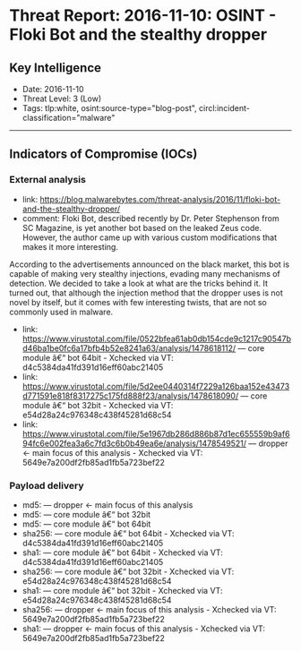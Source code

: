 # Threat Report: 2016-11-10: OSINT - Floki Bot and the stealthy dropper


## Key Intelligence
* Date: 2016-11-10
* Threat Level: 3 (Low)
* Tags: tlp:white, osint:source-type="blog-post", circl:incident-classification="malware"

---

## Indicators of Compromise (IOCs)
### External analysis
* link: https://blog.malwarebytes.com/threat-analysis/2016/11/floki-bot-and-the-stealthy-dropper/
* comment: Floki Bot, described recently by Dr. Peter Stephenson from SC Magazine, is yet another bot based on the leaked Zeus code. However, the author came up with various custom modifications that makes it more interesting.

According to the advertisements announced on the black market, this bot is capable of making very stealthy injections, evading many mechanisms of detection. We decided to take a look at what are the tricks behind it. It turned out, that although the injection method that the dropper uses is not novel by itself, but it comes with few interesting twists, that are not so commonly used in malware.
* link: https://www.virustotal.com/file/0522bfea61ab0db154cde9c1217c90547bd46ba1be0fc6a17bfb4b52e8241a63/analysis/1478618112/ — core module â€“  bot 64bit - Xchecked via VT: d4c5384da41fd391d16eff60abc21405
* link: https://www.virustotal.com/file/5d2ee0440314f7229a126baa152e43473d771591e818f8317275c175fd888f23/analysis/1478618090/ — core module â€“  bot 32bit - Xchecked via VT: e54d28a24c976348c438f45281d68c54
* link: https://www.virustotal.com/file/5e1967db286d886b87d1ec655559b9af694fc6e002fea3a6c7fd3c6b0b49ea6e/analysis/1478549521/ — dropper <- main focus of this analysis - Xchecked via VT: 5649e7a200df2fb85ad1fb5a723bef22

### Payload delivery
* md5: <md5> — dropper <- main focus of this analysis
* md5: <md5> — core module â€“  bot 32bit
* md5: <md5> — core module â€“  bot 64bit
* sha256: <sha256> — core module â€“  bot 64bit - Xchecked via VT: d4c5384da41fd391d16eff60abc21405
* sha1: <sha1> — core module â€“  bot 64bit - Xchecked via VT: d4c5384da41fd391d16eff60abc21405
* sha256: <sha256> — core module â€“  bot 32bit - Xchecked via VT: e54d28a24c976348c438f45281d68c54
* sha1: <sha1> — core module â€“  bot 32bit - Xchecked via VT: e54d28a24c976348c438f45281d68c54
* sha256: <sha256> — dropper <- main focus of this analysis - Xchecked via VT: 5649e7a200df2fb85ad1fb5a723bef22
* sha1: <sha1> — dropper <- main focus of this analysis - Xchecked via VT: 5649e7a200df2fb85ad1fb5a723bef22
